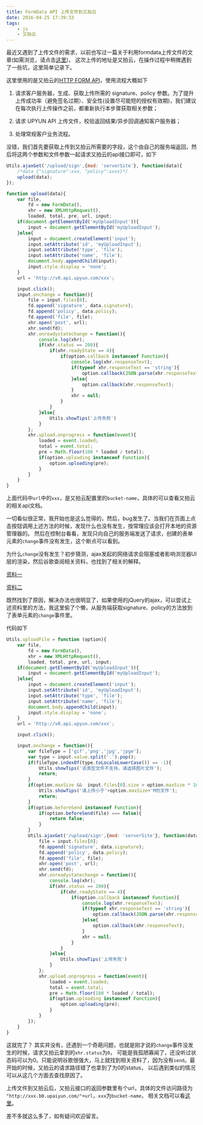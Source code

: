```yaml
---
title: FormData API 上传文件到又拍云
date: 2016-04-25 17:39:33
tags: 
	- js
	- 又拍云
---
```


最近又遇到了上传文件的需求，以前也写过一篇关于利用formdata上传文件的文章(如需浏览，请点击[这里](http://yl2014.github.io/archivers/20160308/async-js-file-upload))，
这次上传的地址是又拍云，在操作过程中稍微遇到了一些坑，这里简单记录下。

这里使用的是又拍云的[HTTP FORM API](http://docs.upyun.com/api/form_api/)，使用流程大概如下

<!-- more -->

1. 请求客户服务器，生成、获取上传所需的 signature、policy 参数。为了提升上传成功率（避免签名过期）、安全性(设置尽可能短的授权有效期)，我们建议在每次执行上传操作之前，都重新执行本步骤获取相关参数；

2. 请求 UPYUN API 上传文件，校验返回结果/异步回调通知客户服务器；

3. 处理常规客户业务流程。

没错，我们首先要获取上传到又拍云所需要的字段，这个由自己的服务端返回，然后将这两个参数和文件参数一起请求又拍云的api接口即可，如下

```javascript
Utils.ajaxGet('/upload/sign',{mod: 'serverSite'}, function(data){
    /*data {"signature":xxx, "policy":xxxx}*/
    upload(data);
});

function upload(data){
    var file,
        fd = new FormData(),
        xhr = new XMLHttpRequest(),
        loaded, total, pre, url, input;
    if(document.getElementById('myUploadInput')){
        input = document.getElementById('myUploadInput');
    }else{
        input = document.createElement('input');
        input.setAttribute('id', 'myUploadInput');
        input.setAttribute('type', 'file');
        input.setAttribute('name', 'file');
        document.body.appendChild(input);
        input.style.display = 'none';
    }
    url = 'http://v0.api.upyun.com/xxx';

    input.click();
    input.onchange = function(){
        file = input.files[0];
        fd.append('signature', data.signature);
        fd.append('policy', data.policy);
        fd.append('file', file);
        xhr.open('post', url);
        xhr.send(fd);
        xhr.onreadystatechange = function(){
            console.log(xhr);
            if(xhr.status == 200){
                if(xhr.readyState == 4){
                    if(option.callback instanceof Function){
                        console.log(xhr.responseText);
                        if(typeof xhr.responseText == 'string'){
                            option.callback(JSON.parse(xhr.responseText))
                        }else{
                            option.callback(xhr.responseText);
                        }
                        xhr = null;
                    }
                }
            }else{
                Utils.showTips('上传失败')
            }
        };
        xhr.upload.onprogress = function(event){
            loaded = event.loaded;
            total = event.total;
            pre = Math.floor(100 * loaded / total);
            if(option.uploading instanceof Function){
                option.uploading(pre);
            }
        }
    }
}
```

上面代码中`url`中的`xxx`，是又拍云配置里的`bucket-name`，具体的可以查看又拍云的相关api文档。

一切看似很正常，我开始也是这么觉得的，然后，bug发生了。当我们在页面上点击按钮调用上述方法的时候，发现什么也没有发生，按常理应该会打开本地的资源管理器的。
然后在控制台看看，发现只向自己的服务端发送了请求，创建的表单元素的`change`事件没有发生，这个断点可以看到。

为什么`change`没有发生？初步猜测，ajax发起的网络请求会阻塞或者影响浏览器UI层的渲染，然后谷歌查阅相关资料，也找到了相关的解释。

[资料一](http://greengerong.com/blog/2015/10/27/javascript-single-thread-and-browser-event-loop/)

[资料二](http://www.cnblogs.com/lvdabao/p/3744030.html)

既然找到了原因，解决办法也很明显了，如果使用的jQuery的ajax，可以尝试上述资料里的方法，我这里偷了个懒，从服务端获取signature、policy的方法放到了表单元素的`change`事件里。

代码如下

```javascript
Utils.uploadFile = function (option){
    var file,
        fd = new FormData(),
        xhr = new XMLHttpRequest(),
        loaded, total, pre, url, input;
    if(document.getElementById('myUploadInput')){
        input = document.getElementById('myUploadInput');
    }else{
        input = document.createElement('input');
        input.setAttribute('id', 'myUploadInput');
        input.setAttribute('type', 'file');
        input.setAttribute('name', 'file');
        document.body.appendChild(input);
        input.style.display = 'none';
    }
    url = 'http://v0.api.upyun.com/xxx';

    input.click();

    input.onchange = function(){
        var fileType = ['gif','png','jpg','jpge'];
        var type = input.value.split('.').pop();
        if(fileType.indexOf(type.toLocaleLowerCase()) == -1){
            Utils.showTips('该类型文件不支持，请选择图片文件');
            return;
        }
        if(option.maxSize &&  input.files[0].size > option.maxSize * 1024 * 1024){
            Utils.showTips('请上传小于'+option.maxSize+'M的文件');
            return;
        }
        if(option.beforeSend instanceof Function){
            if(option.beforeSend(file) === false){
                return false;
            }
        }
        Utils.ajaxGet('/upload/sign',{mod: 'serverSite'}, function(data){
            file = input.files[0];
            fd.append('signature', data.signature);
            fd.append('policy', data.policy);
            fd.append('file', file);
            xhr.open('post', url);
            xhr.send(fd);
            xhr.onreadystatechange = function(){
                console.log(xhr);
                if(xhr.status == 200){
                    if(xhr.readyState == 4){
                        if(option.callback instanceof Function){
                            console.log(xhr.responseText);
                            if(typeof xhr.responseText == 'string'){
                                option.callback(JSON.parse(xhr.responseText))
                            }else{
                                option.callback(xhr.responseText);
                            }
                            xhr = null;
                        }
                    }
                }else{
                    Utils.showTips('上传失败')
                }
            };
            xhr.upload.onprogress = function(event){
                loaded = event.loaded;
                total = event.total;
                pre = Math.floor(100 * loaded / total);
                if(option.uploading instanceof Function){
                    option.uploading(pre);
                }
            }
        });
    }
}
```

这就完了？ 其实并没有，还遇到一个奇葩问题，也就是刚才说的`change`事件没发生的时候，请求又拍云拿到的`xhr.status`为`0`，
可能是我孤陋寡闻了，还没听过状态码可以为0。只能说明谷歌很强大，马上就找到相关资料了，因为没有`send`。最开始的时候，又拍云的请求路径错了也拿到了为0的status，
以后遇到类似的情况可以从这几个方面去查找原因了。

上传文件到又拍云后，又拍云接口的返回参数里有个url，具体的文件访问路径为 `"http://xxx.b0.upaiyun.com/"+url`，`xxx`为`bucket-name`，
相关文档可以看[这里](http://docs.upyun.com/guide/#_4)。

差不多就这么多了，如有疑问欢迎留言。
